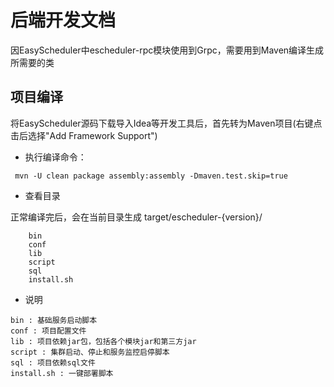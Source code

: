 # 后端开发文档

因EasyScheduler中escheduler-rpc模块使用到Grpc，需要用到Maven编译生成所需要的类

## 项目编译
将EasyScheduler源码下载导入Idea等开发工具后，首先转为Maven项目(右键点击后选择"Add Framework Support")

* 执行编译命令：

```
 mvn -U clean package assembly:assembly -Dmaven.test.skip=true
```

* 查看目录

正常编译完后，会在当前目录生成 target/escheduler-{version}/

```
    bin
    conf
    lib
    script
    sql
    install.sh
```

- 说明

```
bin : 基础服务启动脚本
conf : 项目配置文件
lib : 项目依赖jar包，包括各个模块jar和第三方jar
script : 集群启动、停止和服务监控启停脚本
sql : 项目依赖sql文件
install.sh : 一键部署脚本
```

   
